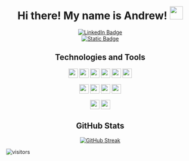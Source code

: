 <h1 align="center">Hi there! My name is Andrew! <img src="https://media.giphy.com/media/hvRJCLFzcasrR4ia7z/giphy.gif" width="35"></h1>

<div id="badges" align="center">
  <a href="https://www.linkedin.com/in/andrewbapham/">
    <img src="https://img.shields.io/badge/LinkedIn-blue?style=for-the-badge&logo=linkedin&logoColor=white" alt="LinkedIn Badge"/>
  </a>
  <br>
  <a href="https://andrewpham.xyz/">
    <img alt="Static Badge" src="https://img.shields.io/badge/Website-00cf00?style=for-the-badge">

  </a>
</div>

<div>

<h2 align = "center"> Technologies and Tools </h2>

<p align="center">
  <img src="https://img.shields.io/badge/-Go-blue?logo=go&logoColor=white&style=for-the-badge" height="25"/>
  <img src="https://img.shields.io/badge/-Python-blue?logo=python&logoColor=white&style=for-the-badge" height="25"/>
  <img src="https://img.shields.io/badge/Java-ED8B00?style=for-the-badge&logo=openjdk&logoColor=white" height="25"/>
  <img src="https://img.shields.io/badge/-C++-00599C?logo=c%2B%2B&logoColor=white&style=for-the-badge" height="25"/>
  <img src="https://img.shields.io/badge/-TypeScript-blue?logo=typescript&logoColor=black&style=for-the-badge" height="25"/>
    <img src="https://img.shields.io/badge/-JavaScript-F7DF1E?logo=javascript&logoColor=black&style=for-the-badge" height="25"/>

</p>

<p align="center">
  <img src="https://img.shields.io/badge/-React-61DAFB?logo=react&logoColor=black&style=for-the-badge" height="25"/>
  <img src="https://img.shields.io/badge/-Node.js-339933?logo=node.js&logoColor=white&style=for-the-badge" height="25"/>
  <img src="https://img.shields.io/badge/-PostgreSQL-4479A1?logo=postgresql&logoColor=white&style=for-the-badge" height="25"/>
  <img src="https://img.shields.io/badge/MongoDB-4ea94b?logo=mongodb&logoColor=white&style=for-the-badge" height="25"/>
</p>

<p align="center">
<img src="https://img.shields.io/badge/-Git-F05032?logo=git&logoColor=white&style=for-the-badge" height="25"/>
<img src="https://img.shields.io/badge/-AWS-orange?logo=amazon-web-services&logoColor=white&style=for-the-badge" height="25"/> 
</p>
</div>

<div>
  <h2 align = "center"> GitHub Stats </h2>
  <p align="center">
    <a href="https://git.io/streak-stats"><img src="https://streak-stats.demolab.com?user=andrewbapham&theme=dark" alt="GitHub Streak" /></a>
  </p>
</div>

![visitors](https://vbr.nathanchung.dev/badge?page_id=andrewbapham&color=00cf00)
<!--
**andrewbapham/andrewbapham** is a ✨ _special_ ✨ repository because its `README.md` (this file) appears on your GitHub profile.

Here are some ideas to get you started:

- 🔭 I’m currently working on ...
- 🌱 I’m currently learning ...
- 👯 I’m looking to collaborate on ...
- 🤔 I’m looking for help with ...
- 💬 Ask me about ...
- 📫 How to reach me: ...
- 😄 Pronouns: ...
- ⚡ Fun fact: ...
-->
